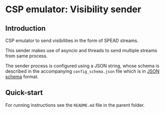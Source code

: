 # CSP emulator: Visibility sender

## Introduction

CSP emulator to send visibilities in the form of SPEAD streams.

This sender makes use of asyncio and threads to send multiple streams from
same process.

The sender process is configured using a JSON string, whose schema is described
in the accompanying `config_schema.json` file which is in
[JSON schema](http://json-schema.org/) format.

## Quick-start

For running instructions see the `README.md` file in the parent folder.
